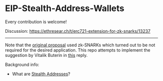 # EIP-Stealth-Address-Wallets

Every contribution is welcome!


Discussion:
https://ethresear.ch/t/erc721-extension-for-zk-snarks/13237

---

Note that the [original proposal](https://github.com/Nerolation/EIP-ERC721-zk-SNARK-Extension) used zk-SNARKs which turned out to be not required for the desired application. This repo attempts to implement the suggestion by Vitalik Buterin in [this](https://ethresear.ch/t/erc721-extension-for-zk-snarks/13237/2) reply.

Background info:

* What are [Stealth Addresses](https://hackernoon.com/blockchain-privacy-enhancing-technology-series-stealth-address-i-c8a3eb4e4e43)?
